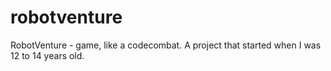 # robotventure
RobotVenture - game, like a codecombat. A project that started when I was 12 to 14 years old.
